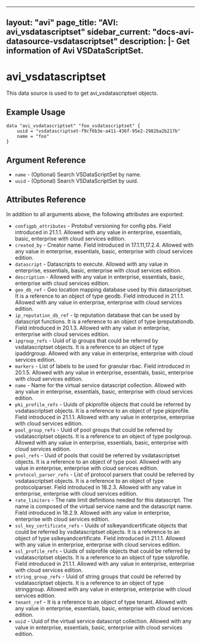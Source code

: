 <!--
    Copyright 2021 VMware, Inc.
    SPDX-License-Identifier: Mozilla Public License 2.0
-->
---
layout: "avi"
page_title: "AVI: avi_vsdatascriptset"
sidebar_current: "docs-avi-datasource-vsdatascriptset"
description: |-
  Get information of Avi VSDataScriptSet.
---

# avi_vsdatascriptset

This data source is used to to get avi_vsdatascriptset objects.

## Example Usage

```hcl
data "avi_vsdatascriptset" "foo_vsdatascriptset" {
    uuid = "vsdatascriptset-f9cf6b3e-a411-436f-95e2-2982ba2b217b"
    name = "foo"
}
```

## Argument Reference

* `name` - (Optional) Search VSDataScriptSet by name.
* `uuid` - (Optional) Search VSDataScriptSet by uuid.

## Attributes Reference

In addition to all arguments above, the following attributes are exported:

* `configpb_attributes` - Protobuf versioning for config pbs. Field introduced in 21.1.1. Allowed with any value in enterprise, essentials, basic, enterprise with cloud services edition.
* `created_by` - Creator name. Field introduced in 17.1.11,17.2.4. Allowed with any value in enterprise, essentials, basic, enterprise with cloud services edition.
* `datascript` - Datascripts to execute. Allowed with any value in enterprise, essentials, basic, enterprise with cloud services edition.
* `description` - Allowed with any value in enterprise, essentials, basic, enterprise with cloud services edition.
* `geo_db_ref` - Geo location mapping database used by this datascriptset. It is a reference to an object of type geodb. Field introduced in 21.1.1. Allowed with any value in enterprise, enterprise with cloud services edition.
* `ip_reputation_db_ref` - Ip reputation database that can be used by datascript functions. It is a reference to an object of type ipreputationdb. Field introduced in 20.1.3. Allowed with any value in enterprise, enterprise with cloud services edition.
* `ipgroup_refs` - Uuid of ip groups that could be referred by vsdatascriptset objects. It is a reference to an object of type ipaddrgroup. Allowed with any value in enterprise, enterprise with cloud services edition.
* `markers` - List of labels to be used for granular rbac. Field introduced in 20.1.5. Allowed with any value in enterprise, essentials, basic, enterprise with cloud services edition.
* `name` - Name for the virtual service datascript collection. Allowed with any value in enterprise, essentials, basic, enterprise with cloud services edition.
* `pki_profile_refs` - Uuids of pkiprofile objects that could be referred by vsdatascriptset objects. It is a reference to an object of type pkiprofile. Field introduced in 21.1.1. Allowed with any value in enterprise, enterprise with cloud services edition.
* `pool_group_refs` - Uuid of pool groups that could be referred by vsdatascriptset objects. It is a reference to an object of type poolgroup. Allowed with any value in enterprise, essentials, basic, enterprise with cloud services edition.
* `pool_refs` - Uuid of pools that could be referred by vsdatascriptset objects. It is a reference to an object of type pool. Allowed with any value in enterprise, enterprise with cloud services edition.
* `protocol_parser_refs` - List of protocol parsers that could be referred by vsdatascriptset objects. It is a reference to an object of type protocolparser. Field introduced in 18.2.3. Allowed with any value in enterprise, enterprise with cloud services edition.
* `rate_limiters` - The rate limit definitions needed for this datascript. The name is composed of the virtual service name and the datascript name. Field introduced in 18.2.9. Allowed with any value in enterprise, enterprise with cloud services edition.
* `ssl_key_certificate_refs` - Uuids of sslkeyandcertificate objects that could be referred by vsdatascriptset objects. It is a reference to an object of type sslkeyandcertificate. Field introduced in 21.1.1. Allowed with any value in enterprise, enterprise with cloud services edition.
* `ssl_profile_refs` - Uuids of sslprofile objects that could be referred by vsdatascriptset objects. It is a reference to an object of type sslprofile. Field introduced in 21.1.1. Allowed with any value in enterprise, enterprise with cloud services edition.
* `string_group_refs` - Uuid of string groups that could be referred by vsdatascriptset objects. It is a reference to an object of type stringgroup. Allowed with any value in enterprise, enterprise with cloud services edition.
* `tenant_ref` - It is a reference to an object of type tenant. Allowed with any value in enterprise, essentials, basic, enterprise with cloud services edition.
* `uuid` - Uuid of the virtual service datascript collection. Allowed with any value in enterprise, essentials, basic, enterprise with cloud services edition.

